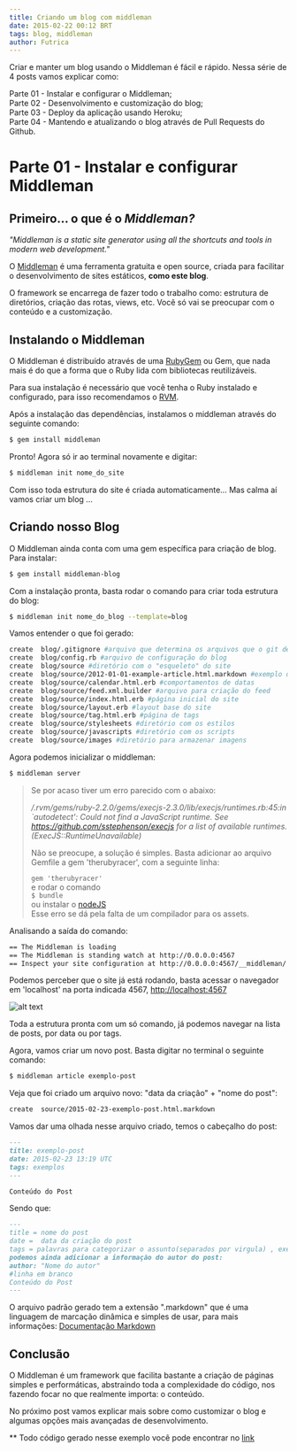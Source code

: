 ```yaml
---
title: Criando um blog com middleman
date: 2015-02-22 00:12 BRT
tags: blog, middleman
author: Futrica
---
```


Criar e manter um blog usando o Middleman é fácil e rápido. Nessa série de 4 posts vamos explicar como: 

Parte 01 - Instalar e configurar o Middleman;<br />
Parte 02 - Desenvolvimento e customização do blog;<br />
Parte 03 - Deploy da aplicação usando Heroku; <br />
Parte 04 - Mantendo e atualizando o blog através de Pull Requests do Github.<br />

Parte 01 - Instalar e configurar Middleman
==========================================


## Primeiro... o que é o *Middleman?*

*"Middleman is a static site generator using all the shortcuts and tools in modern web development."*

O [Middleman](https://middlemanapp.com/) é uma ferramenta gratuita e open source, criada para facilitar o desenvolvimento de sites estáticos, **como este blog**.

O framework se encarrega de fazer todo o trabalho como: estrutura de diretórios, criação das rotas, views, etc. Você só vai se preocupar com o conteúdo e a customização.

## Instalando o Middleman

O Middleman é distribuído através de uma [RubyGem](https://rubygems.org/) ou Gem, que nada mais é do que a forma que o Ruby lida com bibliotecas reutilizáveis.

Para sua instalação é necessário que você tenha o Ruby instalado e configurado, para isso recomendamos o [RVM](https://rvm.io/rvm/install).

Após a instalação das dependências, instalamos o middleman através do seguinte comando:

```bash
$ gem install middleman
```

Pronto! Agora só ir ao terminal novamente e digitar:

```bash
$ middleman init nome_do_site
```

Com isso toda estrutura do site é criada automaticamente… Mas calma aí vamos criar um blog … 

## Criando nosso Blog
O Middleman ainda conta com uma gem específica para criação de blog. Para instalar:

```bash
$ gem install middleman-blog
```

Com a instalação pronta, basta rodar o comando para criar toda estrutura do blog:

```bash
$ middleman init nome_do_blog --template=blog
```

Vamos entender o que foi gerado:

```bash
create  blog/.gitignore #arquivo que determina os arquivos que o git deve ignorar
create  blog/config.rb #arquivo de configuração do blog
create  blog/source #diretório com o "esqueleto" do site
create  blog/source/2012-01-01-example-article.html.markdown #exemplo de post
create  blog/source/calendar.html.erb #comportamentos de datas
create  blog/source/feed.xml.builder #arquivo para criação do feed
create  blog/source/index.html.erb #página inicial do site
create  blog/source/layout.erb #layout base do site
create  blog/source/tag.html.erb #página de tags
create  blog/source/stylesheets #diretório com os estilos
create  blog/source/javascripts #diretório com os scripts
create  blog/source/images #diretório para armazenar imagens
```

Agora podemos inicializar o middleman:

```bash 
$ middleman server
```

> Se por acaso tiver um erro parecido com o abaixo:
>
> */.rvm/gems/ruby-2.2.0/gems/execjs-2.3.0/lib/execjs/runtimes.rb:45:in `autodetect': Could not find a JavaScript runtime. See https://github.com/sstephenson/execjs for a list of available runtimes. (ExecJS::RuntimeUnavailable)*
>
> Não se preocupe, a solução é simples. Basta adicionar ao arquivo Gemfile a gem 'therubyracer', com a seguinte linha:
>
> `gem 'therubyracer'` <br />
> e rodar o comando<br />
> `$ bundle`<br />
> ou instalar o [nodeJS](http://nodejs.org/) <br />
> Esse erro se dá pela falta de um compilador para os assets.

Analisando a saída do comando:

```bash
== The Middleman is loading
== The Middleman is standing watch at http://0.0.0.0:4567
== Inspect your site configuration at http://0.0.0.0:4567/__middleman/
```

Podemos perceber que o site já está rodando, basta acessar o navegador em 'localhost' na porta indicada 4567, [http://localhost:4567](http://localhost:4567)

 ![alt text](/images/blog.png "blog no ar!") 

Toda a estrutura pronta com um só comando, já podemos navegar na lista de posts, por data ou por tags.

Agora, vamos criar um novo post. Basta digitar no terminal o seguinte comando:

```bash 
$ middleman article exemplo-post
```

Veja que foi criado um arquivo novo: "data da criação" + "nome do post":

```bash 
create  source/2015-02-23-exemplo-post.html.markdown
```

Vamos dar uma olhada nesse arquivo criado, temos o cabeçalho do post:


```markdown
---
title: exemplo-post
date: 2015-02-23 13:19 UTC
tags: exemplos
--- 

Conteúdo do Post
```

Sendo que:

```markdown
---
title = nome do post
date =  data da criação do post
tags = palavras para categorizar o assunto(separados por virgula) , exemplo: (ruby, rails).
podemos ainda adicionar a informação do autor do post:
author: "Nome do autor"
#linha em branco
Conteúdo do Post
---
```

O arquivo padrão gerado tem a extensão ".markdown" que é uma linguagem de marcação dinâmica e simples de usar, para mais informações: [Documentação Markdown](http://daringfireball.net/projects/markdown/syntax)

## Conclusão 

O Middleman é um framework que facilita bastante a criação de páginas simples e performáticas, abstraindo toda a complexidade do código, nos fazendo focar no que realmente importa: o conteúdo.

No próximo post vamos explicar mais sobre como customizar o blog e algumas opções mais avançadas de desenvolvimento.

** Todo código gerado nesse exemplo você pode encontrar no [link](https://github.com/futrica/exemplo_blog)

